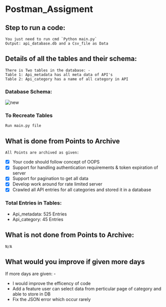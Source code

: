 # Postman_Assigment
## Step to run a code:
    You just need to run cmd `Python main.py` 
    Output: api_database.db and a Csv_file as Data
## Details of all the tables and their schema:
    There is Two tables in the database: -
	Table 1: Api_metadata has all meta data of API's
   	Table 2: Api_category has a name of all category in API

### Database Schema:
![new](https://user-images.githubusercontent.com/65850757/131232972-ed480a1c-5242-494f-9fbe-99f55cf5b94f.png)

### To Recreate Tables 
    Run main.py file

## What is done from Points to Archive
    All Points are archived as given:
   - [x] Your code should follow concept of OOPS
   - [x] Support for handling authentication requirements & token expiration of server
   - [x] Support for pagination to get all data
   - [x] Develop work around for rate limited server
   - [x] Crawled all API entries for all categories and stored it in a database

### Total Entries in Tables:
   - Api_metadata: 525 Entries
   - Api_category: 45 Entries

## What is not done from Points to Archive:
    N/A
    
## What would you improve if given more days
   If more days are given: - 
   - I would improve the efficency of code 
   - Add a feature user can select data from perticular page of category and able to store in DB
   - Fix the JSON error which occur rarely  
    

